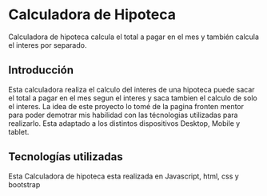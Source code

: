 # Calculadora de Hipoteca
Calculadora de hipoteca calcula el total a pagar en el  mes y también calcula el interes por separado. 


## Introducción
Esta calculadora realiza el calculo del interes de una hipoteca puede sacar el total a pagar en el mes segun el interes y saca tambien el calculo de solo el interes. 
La idea de este proyecto lo tomé de la pagina fronten mentor para poder demotrar mis habilidad con las técnologias utilizadas para realizarlo.
Esta adaptado a los distintos dispositivos Desktop, Mobile y tablet. 
 
## Tecnologías utilizadas
Esta Calculadora de hipoteca esta realizada en Javascript, html, css y bootstrap 
